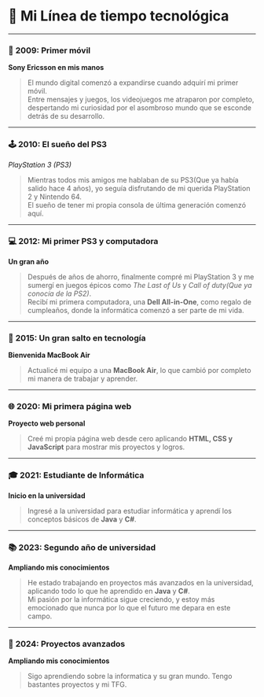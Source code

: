 # 🌟 **Mi Línea de tiempo tecnológica**

---

### 📱 **2009: Primer móvil**  
**Sony Ericsson en mis manos**  
> El mundo digital comenzó a expandirse cuando adquirí mi primer móvil.  
>Entre mensajes y juegos, los videojuegos me atraparon por completo, despertando mi curiosidad por el asombroso mundo que se esconde detrás de su desarrollo.
---

### 🕹️ **2010: El sueño del PS3**  
*PlayStation 3 (PS3)*  
> Mientras todos mis amigos me hablaban de su PS3(Que ya había salido hace 4 años), yo seguía disfrutando de mi querida PlayStation 2 y Nintendo 64.  
> El sueño de tener mi propia consola de última generación comenzó aquí.

---

### 💻 **2012: Mi primer PS3 y computadora**  
**Un gran año**  
> Después de años de ahorro, finalmente compré mi PlayStation 3 y me sumergí en juegos épicos como *The Last of Us* y *Call of duty(Que ya conocía de la PS2)*.  
> Recibí mi primera computadora, una **Dell All-in-One**, como regalo de cumpleaños, donde la informática comenzó a ser parte de mi vida.

---

### 💼 **2015: Un gran salto en tecnología**  
**Bienvenida MacBook Air**  
> Actualicé mi equipo a una **MacBook Air**, lo que cambió por completo mi manera de trabajar y aprender.  

---

### 🌐 **2020: Mi primera página web**  
**Proyecto web personal**  
> Creé mi propia página web desde cero aplicando **HTML, CSS y JavaScript** para mostrar mis proyectos y logros.

---

### 🎓 **2021: Estudiante de Informática**  
**Inicio en la universidad**  
> Ingresé a la universidad para estudiar informática y aprendí los conceptos básicos de **Java** y **C#**.

---

### 📚 **2023: Segundo año de universidad**  
**Ampliando mis conocimientos**  
> He estado trabajando en proyectos más avanzados en la universidad, aplicando todo lo que he aprendido en **Java** y **C#**.  
> Mi pasión por la informática sigue creciendo, y estoy más emocionado que nunca por lo que el futuro me depara en este campo.

---

### 🚀 **2024: Proyectos avanzados**  
**Ampliando mis conocimientos** 
> Sigo aprendiendo sobre la informatica y su gran mundo.
> Tengo bastantes proyectos y mi TFG.
